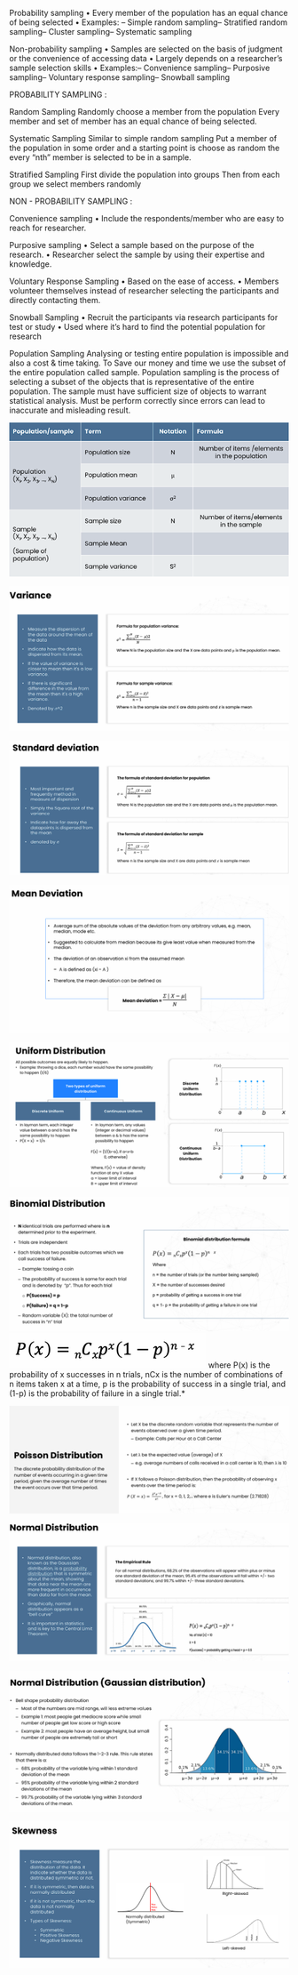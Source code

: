  Probability sampling
 • Every member of the population has an 
equal chance of being selected
 • Examples: – Simple random sampling– Stratified random sampling– Cluster sampling– Systematic sampling
 
 Non-probability sampling
 • Samples are selected on the basis of 
judgment or the convenience of accessing 
data
 • Largely depends on a researcher’s sample 
selection skills
 • Examples:– Convenience sampling– Purposive sampling– Voluntary  response sampling– Snowball sampling

PROBABILITY SAMPLING :

Random Sampling
 Randomly choose a member from the population
 Every member and set of member has an equal chance of being selected.

Systematic Sampling
 Similar to simple random sampling
 Put a member of the population in some order and a starting point is choose as random the every “nth” 
member is selected to be in a sample.

Stratified Sampling
 First divide the population into groups
 Then from each group we select members randomly


NON - PROBABILITY SAMPLING : 

 Convenience sampling
 • Include the respondents/member who are easy to reach for researcher.

 Purposive sampling
 • Select a sample based on the purpose of the research.
 • Researcher select the sample by using their expertise and knowledge.

 Voluntary  Response Sampling
 • Based on the ease of access.
 • Members volunteer themselves instead of researcher selecting the participants and directly contacting them.  

 Snowball Sampling 
• Recruit the participants via research participants for test or study
• Used where it’s hard to find the potential population for research


 Population Sampling
 Analysing or testing entire population is impossible and also a cost & time taking. To Save our money and time we use the subset of the entire population called sample.
 Population sampling is the process of selecting a subset of the objects that is representative of the entire population. The sample must have sufficient size of  objects to warrant statistical analysis.
 Must be perform correctly since errors can lead to inaccurate and misleading result.

![alt text](image.png)

![alt text](image-1.png)

![alt text](image-2.png)

![alt text](image-3.png)

![alt text](image-4.png)

![alt text](image-5.png)
![alt text](image-6.png)
  where P(x) is the probability of x successes in n trials, nCx is the number of combinations of n items taken x at a time, p is the probability of success in a single trial, and (1-p) is the probability of failure in a single trial.*

![alt text](image-7.png)

![alt text](image-8.png)

![alt text](image-9.png)

![alt text](image-10.png)

